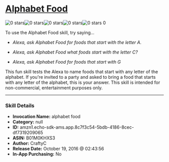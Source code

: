 # [Alphabet Food](http://alexa.amazon.com/#skills/amzn1.echo-sdk-ams.app.8c7f3c54-5bdb-4186-8cec-df7319209065)
![0 stars](../../images/ic_star_border_black_18dp_1x.png)![0 stars](../../images/ic_star_border_black_18dp_1x.png)![0 stars](../../images/ic_star_border_black_18dp_1x.png)![0 stars](../../images/ic_star_border_black_18dp_1x.png)![0 stars](../../images/ic_star_border_black_18dp_1x.png) 0

To use the Alphabet Food skill, try saying...

* *Alexa, ask Alphabet Food for foods that start with the letter A.*

* *Alexa, ask Alphabet Food what foods start with the letter C?*

* *Alexa, ask Alphabet Food for foods that start with G*

This fun skill tests the Alexa to name foods that start with any letter of the alphabet. If you're invited to a party and asked to bring a food that starts with any letter of the alphabet, this is your answer. This skill is intended for non-commercial, entertainment purposes only.

***

### Skill Details

* **Invocation Name:** alphabet food
* **Category:** null
* **ID:** amzn1.echo-sdk-ams.app.8c7f3c54-5bdb-4186-8cec-df7319209065
* **ASIN:** B01M0KHXS3
* **Author:** CraftyC
* **Release Date:** October 19, 2016 @ 02:43:56
* **In-App Purchasing:** No
